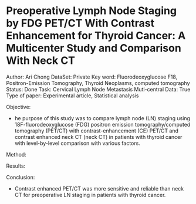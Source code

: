 # Preoperative Lymph Node Staging by FDG PET/CT With Contrast Enhancement for Thyroid Cancer: A Multicenter Study and Comparison With Neck CT

Author: Ari Chong 
DataSet: Private
Key word: Fluorodeoxyglucose F18, Positron-Emission Tomography, Thyroid Neoplasms, computed tomography
Status: Done
Task: Cervical Lymph Node Metastasis
Muti-central Data: True
Type of paper: Experimental article, Statistical analysis

Objective:

- he purpose of this study was to compare lymph node (LN) staging using 18F-fluorodeoxyglucose (FDG) positron emission tomography/computed tomography (PET/CT) with contrast-enhancement (CE) PET/CT and contrast enhanced neck CT (neck CT) in patients with thyroid cancer with level-by-level comparison with various factors.

Method:

Results:

Conclusion:

- Contrast enhanced PET/CT was more sensitive and reliable than neck CT for preoperative LN staging in patients with thyroid cancer.